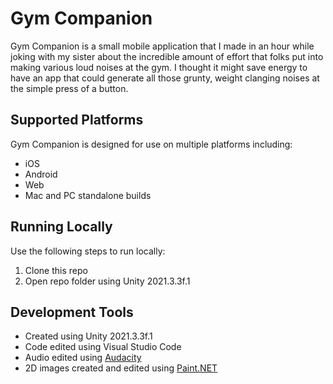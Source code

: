 # Gym Companion
Gym Companion is a small mobile application that I made in an hour while joking with my sister about the incredible amount of effort that folks put into making various loud noises at the gym. I thought it might save energy to have an app that could generate all those grunty, weight clanging noises at the simple press of a button.

## Supported Platforms
Gym Companion is designed for use on multiple platforms including:
- iOS
- Android
- Web
- Mac and PC standalone builds

## Running Locally
Use the following steps to run locally:
1. Clone this repo
2. Open repo folder using Unity 2021.3.3f.1

## Development Tools
- Created using Unity 2021.3.3f.1
- Code edited using Visual Studio Code
- Audio edited using [Audacity](https://www.audacityteam.org/)
- 2D images created and edited using [Paint.NET](https://www.getpaint.net/)